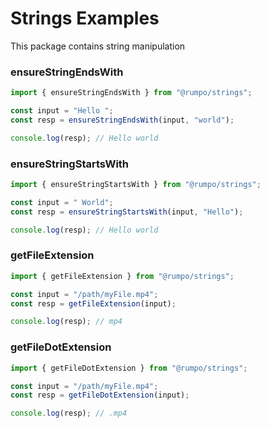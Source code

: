 # Strings Examples

This package contains string manipulation

### ensureStringEndsWith

```ts
import { ensureStringEndsWith } from "@rumpo/strings";

const input = "Hello ";
const resp = ensureStringEndsWith(input, "world");

console.log(resp); // Hello world
```

### ensureStringStartsWith

```ts
import { ensureStringStartsWith } from "@rumpo/strings";

const input = " World";
const resp = ensureStringStartsWith(input, "Hello");

console.log(resp); // Hello world
```

### getFileExtension

```ts
import { getFileExtension } from "@rumpo/strings";

const input = "/path/myFile.mp4";
const resp = getFileExtension(input);

console.log(resp); // mp4
```

### getFileDotExtension

```ts
import { getFileDotExtension } from "@rumpo/strings";

const input = "/path/myFile.mp4";
const resp = getFileDotExtension(input);

console.log(resp); // .mp4
```
